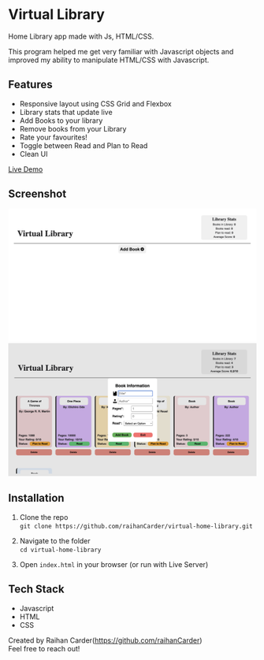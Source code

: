 # Virtual Library
Home Library app made with Js, HTML/CSS.

This program helped me get very familiar with Javascript objects and improved my ability to manipulate HTML/CSS with Javascript.

## Features

- Responsive layout using CSS Grid and Flexbox
- Library stats that update live
- Add Books to your library
- Remove books from your Library
- Rate your favourites!
- Toggle between Read and Plan to Read
- Clean UI

[Live Demo](https://raihancarder.github.io/virtual-home-library/)

## Screenshot

![Library Screenshot](images/screenshot1.png)
![Library with Books Screenshot](images/screenshot2.png)

## Installation

1. Clone the repo  
   `git clone https://github.com/raihanCarder/virtual-home-library.git`

2. Navigate to the folder  
   `cd virtual-home-library`

3. Open `index.html` in your browser (or run with Live Server)

## Tech Stack
- Javascript
- HTML
- CSS

Created by Raihan Carder(https://github.com/raihanCarder)  
Feel free to reach out!

